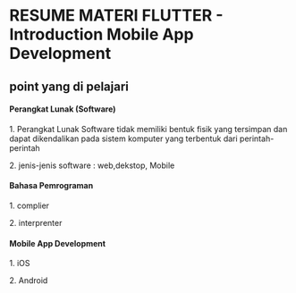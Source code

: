 <h1>RESUME MATERI FLUTTER - Introduction Mobile App Development</h1>
<h2>point yang di pelajari</h2>
<h4>Perangkat Lunak (Software)</h4>
<p>1. Perangkat Lunak Software tidak memiliki bentuk fisik  yang tersimpan dan dapat dikendalikan pada sistem komputer yang terbentuk dari perintah-perintah</p>
<p>2. jenis-jenis software : web,dekstop, Mobile</p>
<h4>Bahasa Pemrograman</h4>
<p>1. complier</p>
<p>2. interprenter</p>
<h4>Mobile App Development</h4>
<p>1. iOS</P>
<p>2. Android</p>
